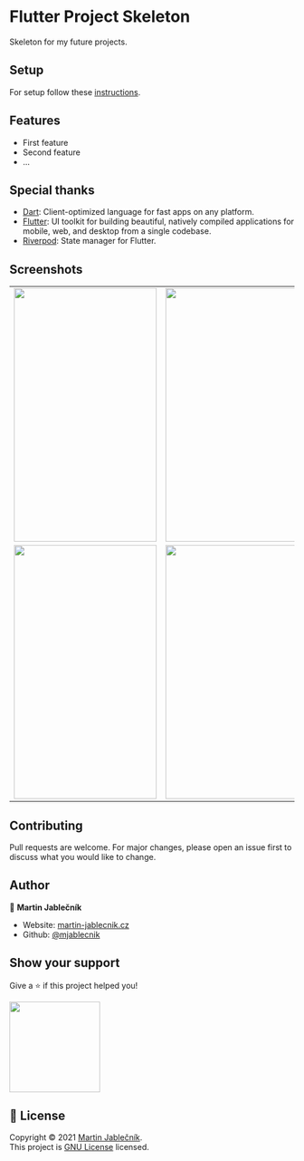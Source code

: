 # Flutter Project Skeleton
Skeleton for my future projects.

## Setup
For setup follow these [instructions](DOCS.md). 

  
## Features
 - First feature
 - Second feature
 - ...


## Special thanks

 - [Dart](https://dart.dev/): Client-optimized language for fast apps on any platform.
 - [Flutter](https://flutter.dev/): UI toolkit for building beautiful, natively compiled applications for mobile, web, and desktop from a single codebase.
 - [Riverpod](https://riverpod.dev/): State manager for Flutter.


## Screenshots
<table>
 <tr><td>
   <img src="screenshots/Screenshot_20210705-091500.png" width="252" height="448">
 </td><td>
   <img src="screenshots/Screenshot_20210705-091356.png" width="252" height="448">
 </td></tr>
 <tr><td>
   <img src="screenshots/Screenshot_20210705-091418.png" width="252" height="448">
 </td><td>
   <img src="screenshots/Screenshot_20210705-091434.png" width="252" height="448">
 </td></tr>
</table>


## Contributing
Pull requests are welcome. For major changes, please open an issue first to discuss what you would like to change.


## Author

👤 **Martin Jablečník**

* Website: [martin-jablecnik.cz](https://www.martin-jablecnik.cz)
* Github: [@mjablecnik](https://github.com/mjablecnik)


## Show your support

Give a ⭐️ if this project helped you!

<a href="https://www.patreon.com/mjablecnik">
  <img src="https://c5.patreon.com/external/logo/become_a_patron_button@2x.png" width="160">
</a>


## 📝 License

Copyright © 2021 [Martin Jablečník](https://github.com/mjablecnik).<br />
This project is [GNU License](https://choosealicense.com/licenses/mit/) licensed.



